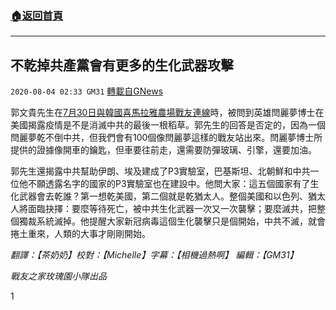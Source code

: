 ###  [:house:返回首頁](https://github.com/ourhimalayas/txt)
---

## 不乾掉共產黨會有更多的生化武器攻擊
`2020-08-04 02:33 GM31` [轉載自GNews](https://gnews.org/zh-hant/284906/)

郭文貴先生在[7月30日與韓國喜馬拉雅農場戰友連線](https://gtv.org/mobile/?videoid=5f22d1d7ffe23e31731a2185#/VideoPlay_UI)時，被問到英雄閆麗夢博士在美國揭露疫情是不是消滅中共的最後一根稻草。郭先生的回答是否定的，因為一個閆麗夢乾不倒中共，但我們會有100個像閆麗夢這樣的戰友站出來。閆麗夢博士所提供的證據像開車的鑰匙，但車要往前走，還需要防彈玻璃、引擎，還要加油。

郭先生還揭露中共幫助伊朗、埃及建成了P3實驗室，巴基斯坦、北朝鮮和中共一位他不願透露名字的國家的P3實驗室也在建設中。他問大家：這五個國家有了生化武器會去乾誰？第一想乾美國，第二個就是乾猶太人。整個美國和以色列、猶太人將面臨抉擇：要麼等待死亡，被中共生化武器一次又一次襲擊；要麼滅共，把整個獨裁系統滅掉。他提醒大家新冠病毒這個生化襲擊只是個開始，中共不滅，就會捲土重來，人類的大事才剛剛開始。

*翻譯：【茶奶奶】校對：【Michelle】字幕：【相機過熱啊】 編輯：【GM31】*

*戰友之家玫瑰園小隊出品*

1
